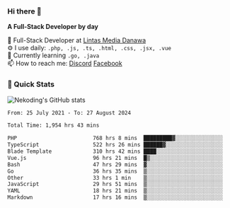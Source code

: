 ### Hi there 👋

**A Full-Stack Developer by day**

🔭 Full-Stack Developer at [Lintas Media Danawa](https://www.lintasmediadanawa.com/)  
⚙️ I use daily: `.php, .js, .ts, .html, .css, .jsx, .vue`  
🌱 Currently learning `.go, .java`  
📫 How to reach me: [Discord](https://discordapp.com/users/984448732999327766)  [Facebook](https://fb.me/tyvandi)  

### 🚀 Quick Stats  

![Nekoding's GitHub stats](https://github-readme-stats.vercel.app/api?username=nekoding&show_icons=true)

<!--START_SECTION:waka-->

```txt
From: 25 July 2021 - To: 27 August 2024

Total Time: 1,954 hrs 43 mins

PHP                        768 hrs 8 mins  █████████▓░░░░░░░░░░░░░░░   38.64 %
TypeScript                 522 hrs 26 mins ██████▓░░░░░░░░░░░░░░░░░░   26.28 %
Blade Template             310 hrs 42 mins ████░░░░░░░░░░░░░░░░░░░░░   15.63 %
Vue.js                     96 hrs 21 mins  █▒░░░░░░░░░░░░░░░░░░░░░░░   04.85 %
Bash                       47 hrs 29 mins  ▓░░░░░░░░░░░░░░░░░░░░░░░░   02.39 %
Go                         36 hrs 35 mins  ▒░░░░░░░░░░░░░░░░░░░░░░░░   01.84 %
Other                      33 hrs 1 min    ▒░░░░░░░░░░░░░░░░░░░░░░░░   01.66 %
JavaScript                 29 hrs 51 mins  ▒░░░░░░░░░░░░░░░░░░░░░░░░   01.50 %
YAML                       18 hrs 21 mins  ▒░░░░░░░░░░░░░░░░░░░░░░░░   00.92 %
Markdown                   17 hrs 16 mins  ▒░░░░░░░░░░░░░░░░░░░░░░░░   00.87 %
```

<!--END_SECTION:waka-->

<!--
**nekoding/nekoding** is a ✨ _special_ ✨ repository because its `README.md` (this file) appears on your GitHub profile.

Here are some ideas to get you started:

- 🔭 I’m currently working on ...
- 🌱 I’m currently learning ...
- 👯 I’m looking to collaborate on ...
- 🤔 I’m looking for help with ...
- 💬 Ask me about ...
- 📫 How to reach me: ...
- 😄 Pronouns: ...
- ⚡ Fun fact: ...
-->
